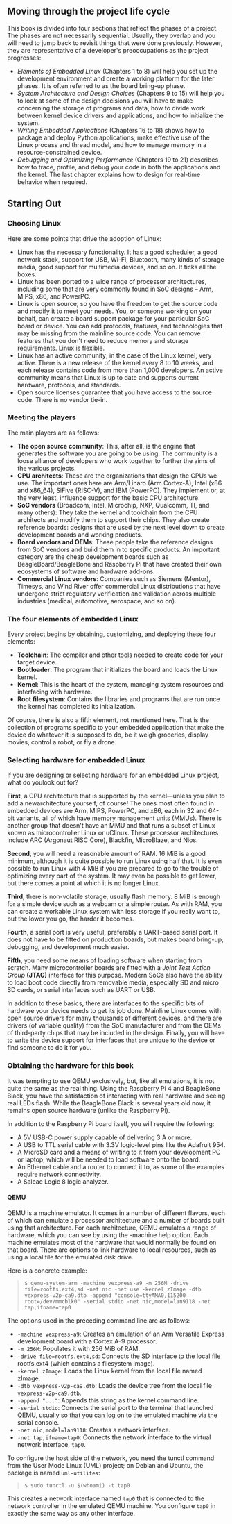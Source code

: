 ## Moving through the project life cycle
This book is divided into four sections that reflect the phases of a project. The phases are not necessarily sequential. Usually, they overlap and you will need to jump back to revisit things that were done previously. However, they are representative of a developer's preoccupations as the project progresses:
* _Elements of Embedded Linux_ (Chapters 1 to 8) will help you set up the development environment and create a working platform for the later phases. It is often referred to as the board bring-up phase.
* _System Architecture and Design Choices_ (Chapters 9 to 15) will help you to look at some of the design decisions you will have to make concerning the storage of programs and data, how to divide work between kernel device drivers and applications, and how to initialize the system.
* _Writing Embedded Applications_ (Chapters 16 to 18) shows how to package and deploy Python applications, make effective use of the Linux process and thread model, and how to manage memory in a resource-constrained device.
* _Debugging and Optimizing Performance_ (Chapters 19 to 21) describes how to trace, profile, and debug your code in both the applications and the kernel. The last chapter explains how to design for real-time behavior when required.

## Starting Out
### Choosing Linux
Here are some points that drive the adoption of Linux:
* Linux has the necessary functionality. It has a good scheduler, a good network stack, support for USB, Wi-Fi, Bluetooth, many kinds of storage media, good support for multimedia devices, and so on. It ticks all the boxes.
* Linux has been ported to a wide range of processor architectures, including some that are very commonly found in SoC designs – Arm, MIPS, x86, and PowerPC.
* Linux is open source, so you have the freedom to get the source code and modify it to meet your needs. You, or someone working on your behalf, can create a board support package for your particular SoC board or device. You can add protocols, features, and technologies that may be missing from the mainline source code. You can remove features that you don't need to reduce memory and storage requirements. Linux is flexible.
* Linux has an active community; in the case of the Linux kernel, very active. There is a new release of the kernel every 8 to 10 weeks, and each release contains code from more than 1,000 developers. An active community means that Linux is up to date and supports current hardware, protocols, and standards.
* Open source licenses guarantee that you have access to the source code. There is no vendor tie-in.

### Meeting the players
The main players are as follows:
* **The open source community**: This, after all, is the engine that generates the software you are going to be using. The community is a loose alliance of developers who work together to further the aims of the various projects. 
* **CPU architects**: These are the organizations that design the CPUs we use. The important ones here are Arm/Linaro (Arm Cortex-A), Intel (x86 and x86\_64), SiFive (RISC-V), and IBM (PowerPC). They implement or, at the very least, influence support for the basic CPU architecture.
* **SoC vendors** (Broadcom, Intel, Microchip, NXP, Qualcomm, TI, and many others): They take the kernel and toolchain from the CPU architects and modify them to support their chips. They also create reference boards: designs that are used by the next level down to create development boards and working products.
* **Board vendors and OEMs**: These people take the reference designs from SoC vendors and build them in to specific products. An important category are the cheap development boards such as BeagleBoard/BeagleBone and Raspberry Pi that have created their own ecosystems of software and hardware add-ons.
* **Commercial Linux vendors**: Companies such as Siemens (Mentor), Timesys, and Wind River offer commercial Linux distributions that have undergone strict regulatory verification and validation across multiple industries (medical, automotive, aerospace, and so on).

### The four elements of embedded Linux
Every project begins by obtaining, customizing, and deploying these four elements:
* **Toolchain**: The compiler and other tools needed to create code for your target device.
* **Bootloader**: The program that initializes the board and loads the Linux kernel.
* **Kernel**: This is the heart of the system, managing system resources and interfacing with hardware.
* **Root filesystem**: Contains the libraries and programs that are run once the kernel has completed its initialization.

Of course, there is also a fifth element, not mentioned here. That is the collection of programs specific to your embedded application that make the device do whatever it is supposed to do, be it weigh groceries, display movies, control a robot, or fly a drone.

### Selecting hardware for embedded Linux
If you are designing or selecting hardware for an embedded Linux project, what do youlook out for?

**First**, a CPU architecture that is supported by the kernel—unless you plan to add a newarchitecture yourself, of course! The ones most often found in embedded devices are Arm, MIPS, PowerPC, and x86, each in 32 and 64-bit variants, all of which have memory management units (MMUs). There is another group that doesn't have an MMU and that runs a subset of Linux known as microcontroller Linux or uClinux. These processor architectures include ARC (Argonaut RISC Core), Blackfin, MicroBlaze, and Nios.

**Second**, you will need a reasonable amount of RAM. 16 MiB is a good minimum, although it is quite possible to run Linux using half that. It is even possible to run Linux with 4 MiB if you are prepared to go to the trouble of optimizing every part of the system. It may even be possible to get lower, but there comes a point at which it is no longer Linux.

**Third**, there is non-volatile storage, usually flash memory. 8 MiB is enough for a simple device such as a webcam or a simple router. As with RAM, you can create a workable Linux system with less storage if you really want to, but the lower you go, the harder it becomes.

**Fourth**, a serial port is very useful, preferably a UART-based serial port. It does not have to be fitted on production boards, but makes board bring-up, debugging, and development much easier.

**Fifth**, you need some means of loading software when starting from scratch. Many microcontroller boards are fitted with a _Joint Test Action Group_ **(JTAG)** interface for this purpose. Modern SoCs also have the ability to load boot code directly from removable media, especially SD and micro SD cards, or serial interfaces such as UART or USB.

In addition to these basics, there are interfaces to the specific bits of hardware your device needs to get its job done. Mainline Linux comes with open source drivers for many thousands of different devices, and there are drivers (of variable quality) from the SoC manufacturer and from the OEMs of third-party chips that may be included in the design. Finally, you will have to write the device support for interfaces that are unique to the device or find someone to do it for you.

### Obtaining the hardware for this book
It was tempting to use QEMU exclusively, but, like all emulations, it is not quite the same as the real thing. Using the Raspberry Pi 4 and BeagleBone Black, you have the satisfaction of interacting with real hardware and seeing real LEDs flash. While the BeagleBone Black is several years old now, it remains open source hardware (unlike the Raspberry Pi).

In addition to the Raspberry Pi board itself, you will require the following:
* A 5V USB-C power supply capable of delivering 3 A or more.
* A USB to TTL serial cable with 3.3V logic-level pins like the Adafruit 954.
* A MicroSD card and a means of writing to it from your development PC or laptop, which will be needed to load software onto the board.
* An Ethernet cable and a router to connect it to, as some of the examples require network connectivity.
* A Saleae Logic 8 logic analyzer.

#### QEMU
QEMU is a machine emulator. It comes in a number of different flavors, each of which can emulate a processor architecture and a number of boards built using that architecture. For each architecture, QEMU emulates a range of hardware, which you can see by using the -machine help option. Each machine emulates most of the hardware that would normally be found on that board. There are options to link hardware to local resources, such as using a local file for the emulated disk drive.

Here is a concrete example:

> `$ qemu-system-arm -machine vexpress-a9 -m 256M -drive file=rootfs.ext4,sd -net nic -net use -kernel zImage -dtb vexpress-v2p-ca9.dtb -append "console=ttyAMA0,115200 root=/dev/mmcblk0" -serial stdio -net nic,model=lan9118 -net tap,ifname=tap0`

The options used in the preceding command line are as follows:
* `-machine vexpress-a9`: Creates an emulation of an Arm Versatile Express development board with a Cortex A-9 processor.
* `-m 256M`: Populates it with 256 MiB of RAM.
* `-drive file=rootfs.ext4,sd`: Connects the SD interface to the local file rootfs.ext4 (which contains a filesystem image).
* `-kernel zImage`: Loads the Linux kernel from the local file named zImage.
* `-dtb vexpress-v2p-ca9.dtb`: Loads the device tree from the local file `vexpress-v2p-ca9.dtb`.
* `-append "..."`: Appends this string as the kernel command line.
* `-serial stdio`: Connects the serial port to the terminal that launched QEMU, usually so that you can log on to the emulated machine via the serial console.
* `-net nic,model=lan9118`: Creates a network interface.
* `-net tap,ifname=tap0`: Connects the network interface to the virtual network interface, `tap0`.

To configure the host side of the network, you need the tunctl command from the User Mode Linux (UML) project; on Debian and Ubuntu, the package is named `uml-utilites`:

> `$ sudo tunctl -u $(whoami) -t tap0`

This creates a network interface named `tap0` that is connected to the network controller in the emulated QEMU machine. You configure `tap0` in exactly the same way as any other interface.
